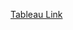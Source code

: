[Tableau Link](https://public.tableau.com/views/Data_Science_Employment/Top5EmployeeResidence?:language=en-US&publish=yes&:sid=&:redirect=auth&:display_count=n&:origin=viz_share_link)
